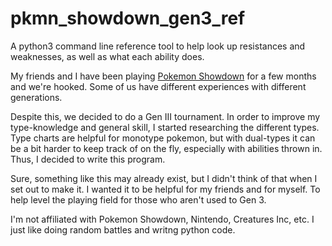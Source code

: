 # pkmn_showdown_gen3_ref
A python3 command line reference tool to help look up resistances and weaknesses, as well as what each ability does. 

My friends and I have been playing [Pokemon Showdown](https://pokemonshowdown.com/) for a few months and we're hooked. Some of us have different experiences with different generations. 

Despite this, we decided to do a Gen III tournament. In order to improve my type-knowledge and general skill, I started researching the different types. Type charts are helpful for monotype pokemon, but with dual-types it can be a bit harder to keep track of on the fly, especially with abilities thrown in. Thus, I decided to write this program.

Sure, something like this may already exist, but I didn't think of that when I set out to make it. I wanted it to be helpful for my friends and for myself. To help level the playing field for those who aren't used to Gen 3. 

I'm not affiliated with Pokemon Showdown, Nintendo, Creatures Inc, etc. I just like doing random battles and writng python code. 
